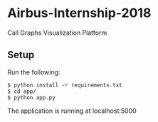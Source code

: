# Airbus-Internship-2018
Call Graphs Visualization Platform
## Setup
Run the following:
```
$ python install -r requirements.txt
$ cd app/
$ python app.py
```
The application is running at localhost:5000
